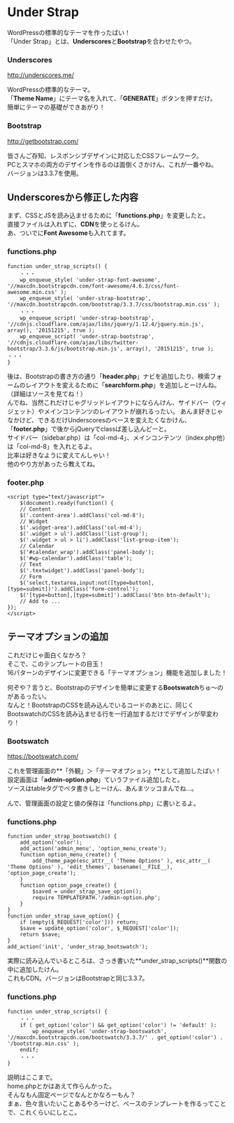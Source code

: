 # Under Strap

WordPressの標準的なテーマを作ったばい！  
「Under Strap」とは、**Underscores**と**Bootstrap**を合わせたやつ。  

### Underscores
<http://underscores.me/>

WordPressの標準的なテーマ。  
「**Theme Name**」にテーマ名を入れて、「**GENERATE**」ボタンを押すだけ。  
簡単にテーマの基礎ができあがり！  

### Bootstrap
<http://getbootstrap.com/>

皆さんご存知、レスポンシブデザインに対応したCSSフレームワーク。  
PCとスマホの両方のデザインを作るのは面倒くさかけん、これが一番やね。  
バージョンは3.3.7を使用。  

## Underscoresから修正した内容

まず、CSSとJSを読み込ませるために「**functions.php**」を変更したと。  
直接ファイルは入れずに、**CDN**を使っとるけん。  
あ、ついでに**Font Awesome**も入れてます。  

### functions.php
    function under_strap_scripts() {
        ・・・
        wp_enqueue_style( 'under-strap-font-awesome', '//maxcdn.bootstrapcdn.com/font-awesome/4.6.3/css/font-awesome.min.css' );
        wp_enqueue_style( 'under-strap-bootstrap', '//maxcdn.bootstrapcdn.com/bootstrap/3.3.7/css/bootstrap.min.css' );
        ・・・
        wp_enqueue_script( 'under-strap-bootstrap', '//cdnjs.cloudflare.com/ajax/libs/jquery/1.12.4/jquery.min.js', array(), '20151215', true );
        wp_enqueue_script( 'under-strap-bootstrap', '//cdnjs.cloudflare.com/ajax/libs/twitter-bootstrap/3.3.6/js/bootstrap.min.js', array(), '20151215', true );
    ・・・
    }

後は、Bootstrapの書き方の通り「**header.php**」ナビを追加したり、検索フォームのレイアウトを変えるために「**searchform.php**」を追加しとーけんね。（詳細はソースを見てね！）  
んでね、当然これだけじゃグリッドレイアウトにならんけん、サイドバー（ウィジェット）やメインコンテンツのレイアウトが崩れるったい。 
あんま好きじゃなかけど、できるだけUnderscoresのベースを変えたくなかけん、「**footer.php**」で後からjQueryでclassば差し込んどーと。  
サイドバー（sidebar.php）は「col-md-4」、メインコンテンツ（index.php他）は「col-md-8」を入れとるよ。  
比率は好きなように変えてんしゃい！  
他のやり方があったら教えてね。  

### footer.php
    <script type="text/javascript">
        $(document).ready(function() {
    	// Content
        $('.content-area').addClass('col-md-8');
    	// Widget
        $('.widget-area').addClass('col-md-4');
        $('.widget > ul').addClass('list-group');
        $('.widget > ul > li').addClass('list-group-item');
        // Calendar
        $('#calendar_wrap').addClass('panel-body');
        $('#wp-calendar').addClass('table');
        // Text
        $('.textwidget').addClass('panel-body');
        // Form
        $('select,textarea,input:not([type=button],[type=submit])').addClass('form-control');
        $('[type=button],[type=submit]').addClass('btn btn-default');
        // Add to ...
    });
    </script>

## テーマオプションの追加

これだけじゃ面白くなかろ？  
そこで、このテンプレートの目玉！  
16パターンのデザインに変更できる「テーマオプション」機能を追加しました！  

何ぞや？言うと、Bootstrapのデザインを簡単に変更する**Bootswatch**ちゅ～のがあるったい。  
なんと！BootstrapのCSSを読み込んでいるコードのあとに、同じくBootswatchのCSSを読み込ませる行を一行追加するだけでデザインが早変わり！  

### Bootswatch
https://bootswatch.com/

これを管理画面の**「外観」＞「テーマオプション」**として追加したばい！  
設定画面は「**admin-option.php**」ていうファイル追加したと。  
ソースはtableタグでベタ書きしとーけん、あんまツッコまんでね...。  

んで、管理画面の設定と値の保存は「functions.php」に書いとるよ。  

### functions.php
    function under_strap_bootswatch() {
        add_option('color');
        add_action('admin_menu', 'option_menu_create');
        function option_menu_create() {
            add_theme_page(esc_attr__( 'Theme Options' ), esc_attr__( 'Theme Options' ), 'edit_themes', basename(__FILE__), 'option_page_create');
        }
        function option_page_create() {
            $saved = under_strap_save_option();
            require TEMPLATEPATH.'/admin-option.php';
        }
    }
    function under_strap_save_option() {
        if (empty($_REQUEST['color'])) return;
        $save = update_option('color', $_REQUEST['color']);
        return $save;
    }
    add_action('init', 'under_strap_bootswatch');

実際に読み込んでいるところは、さっき書いた**under_strap_scripts()**関数の中に追加したけん。  
これもCDN。バージョンはBootstrapと同じ3.3.7。  

### functions.php
    function under_strap_scripts() {
    	・・・
    	if ( get_option('color') && get_option('color') != 'default' ):
    		wp_enqueue_style( 'under-strap-bootswatch', '//maxcdn.bootstrapcdn.com/bootswatch/3.3.7/' . get_option('color') . '/bootstrap.min.css' );
    	endif;
    	・・・
    }

説明はここまで。  
home.phpとかはあえて作らんかった。  
そんなもん固定ページでなんとかなろーもん？  
まぁ、色々言いたいことあるやろーけど、ベースのテンプレートを作るってことで、これくらいにしとこ。  
